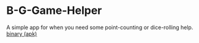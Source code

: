 # B-G-Game-Helper

A simple app for when you need some point-counting or dice-rolling help.
[binary (apk)](https://github.com/CheessieStew/B-G-Game-Helper/raw/master/BC_Games_Helper_1_0.apk)
